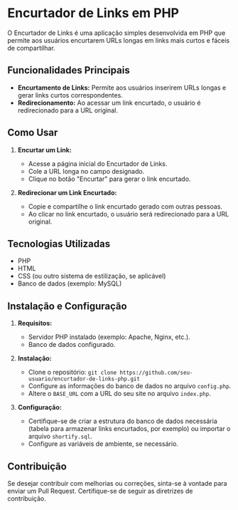 # Encurtador de Links em PHP

O Encurtador de Links é uma aplicação simples desenvolvida em PHP que permite aos usuários encurtarem URLs longas em links mais curtos e fáceis de compartilhar.

## Funcionalidades Principais

- **Encurtamento de Links:** Permite aos usuários inserirem URLs longas e gerar links curtos correspondentes.
- **Redirecionamento:** Ao acessar um link encurtado, o usuário é redirecionado para a URL original.

## Como Usar

1. **Encurtar um Link:**
   - Acesse a página inicial do Encurtador de Links.
   - Cole a URL longa no campo designado.
   - Clique no botão "Encurtar" para gerar o link encurtado.

2. **Redirecionar um Link Encurtado:**
   - Copie e compartilhe o link encurtado gerado com outras pessoas.
   - Ao clicar no link encurtado, o usuário será redirecionado para a URL original.

## Tecnologias Utilizadas

- PHP
- HTML
- CSS (ou outro sistema de estilização, se aplicável)
- Banco de dados (exemplo: MySQL)

## Instalação e Configuração

1. **Requisitos:**
   - Servidor PHP instalado (exemplo: Apache, Nginx, etc.).
   - Banco de dados configurado.

2. **Instalação:**
   - Clone o repositório: `git clone https://github.com/seu-usuario/encurtador-de-links-php.git`
   - Configure as informações do banco de dados no arquivo `config.php`.
   - Altere o `BASE_URL` com a URL do seu site no arquivo `index.php`.

3. **Configuração:**
   - Certifique-se de criar a estrutura do banco de dados necessária (tabela para armazenar links encurtados, por exemplo) ou importar o arquivo `shortify.sql`.
   - Configure as variáveis de ambiente, se necessário.

## Contribuição

Se desejar contribuir com melhorias ou correções, sinta-se à vontade para enviar um Pull Request. Certifique-se de seguir as diretrizes de contribuição.
